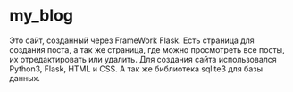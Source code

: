 # my_blog
Это сайт, созданный через FrameWork Flask. Есть страница для создания поста, а так же страница, где можно просмотреть все посты, их отредактировать или удалить. Для создания сайта использовался Python3, Flask, HTML и CSS. А так же библиотека sqlite3 для базы данных.

